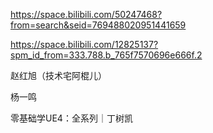 https://space.bilibili.com/50247468?from=search&seid=769488020951441659

https://space.bilibili.com/12825137?spm_id_from=333.788.b_765f7570696e666f.2

赵红旭（技术宅阿棍儿）

杨一鸣

零基础学UE4：全系列｜丁树凯